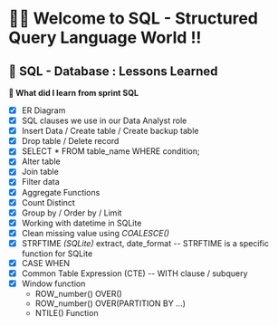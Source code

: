 # 🌲🌳 Welcome to SQL - Structured Query Language World !!
##  📁  SQL - Database : Lessons Learned
**🍔 What did I learn from sprint SQL**
- [x] ER Diagram
- [x] SQL clauses we use in our Data Analyst role
- [x] Insert Data / Create table / Create backup table
- [x] Drop table / Delete record
- [x] SELECT * FROM table_name WHERE condition; 
- [x] Alter table
- [x] Join table
- [x] Filter data
- [x] Aggregate Functions
- [x] Count Distinct
- [x] Group by / Order by / Limit
- [x] Working with datetime in SQLite
- [x] Clean missing value using *COALESCE()*
- [X] STRFTIME *(SQLite)* extract, date_format -- STRFTIME is a specific function for SQLite
- [x] CASE WHEN
- [x] Common Table Expression (CTE) -- WITH clause / subquery
- [x] Window function
  - ROW_number() OVER()
  - ROW_number() OVER(PARTITION BY ...)
  - NTILE() Function 
